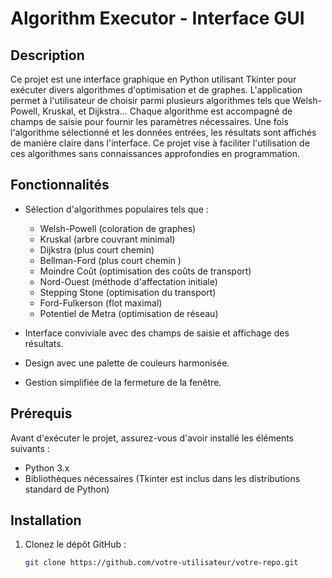 # Algorithm Executor - Interface GUI

## Description
Ce projet est une interface graphique en Python utilisant Tkinter pour exécuter divers algorithmes d'optimisation et de graphes. 
L'application permet à l'utilisateur de choisir parmi plusieurs algorithmes tels que Welsh-Powell, Kruskal, et Dijkstra...
Chaque algorithme est accompagné de champs de saisie pour fournir les paramètres nécessaires. Une fois l'algorithme sélectionné et les données entrées, les résultats sont affichés de manière claire dans l'interface. 
Ce projet vise à faciliter l'utilisation de ces algorithmes sans connaissances approfondies en programmation.

## Fonctionnalités
- Sélection d'algorithmes populaires tels que :
  - Welsh-Powell (coloration de graphes)
  - Kruskal (arbre couvrant minimal)
  - Dijkstra (plus court chemin)
  - Bellman-Ford (plus court chemin )
  - Moindre Coût (optimisation des coûts de transport)
  - Nord-Ouest (méthode d'affectation initiale)
  - Stepping Stone (optimisation du transport)
  - Ford-Fulkerson (flot maximal)
  - Potentiel de Metra (optimisation de réseau)
  
- Interface conviviale avec des champs de saisie et affichage des résultats.
- Design avec une palette de couleurs harmonisée.
- Gestion simplifiée de la fermeture de la fenêtre.

## Prérequis
Avant d'exécuter le projet, assurez-vous d'avoir installé les éléments suivants :

- Python 3.x
- Bibliothèques nécessaires (Tkinter est inclus dans les distributions standard de Python)

## Installation

1. Clonez le dépôt GitHub :
   ```bash
   git clone https://github.com/votre-utilisateur/votre-repo.git
